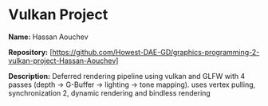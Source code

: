 # Vulkan Project

**Name:** Hassan Aouchev

**Repository:** [https://github.com/Howest-DAE-GD/graphics-programming-2-vulkan-project-Hassan-Aouchev]

**Description:** Deferred rendering pipeline using vulkan and GLFW with 4 passes (depth → G-Buffer → lighting → tone mapping). uses vertex pulling, synchronization 2, dynamic rendering and bindless rendering
